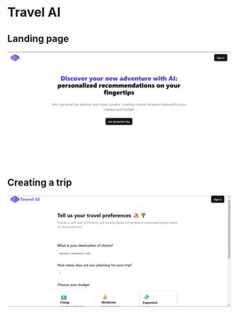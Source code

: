 # Travel AI

## Landing page
![hero section](./hero.png)

## Creating a trip
![create trip page](./createTrip.png)